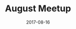 ---
date:   2017-08-16
title:  "August Meetup"
categories: event
link: https://www.meetup.com/Black-Code-Collective/events/238892757/
description: "6:30 PM Wednesday August 16, 2017 "
---
